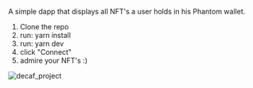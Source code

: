 A simple dapp that displays all NFT's a user holds in his Phantom wallet.

1. Clone the repo
2. run: yarn install
3. run: yarn dev
4. click "Connect"
5. admire your NFT's :)

![decaf_project](https://user-images.githubusercontent.com/48444166/189494040-cbcb29d7-9124-4269-b214-75a3ef5c0312.png)
